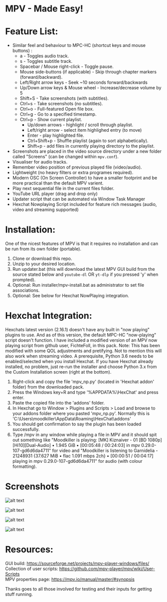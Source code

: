 # MPV - Made Easy!

# Feature List:

* Similar feel and behaviour to MPC-HC (shortcut keys and mouse buttons) :
     * a - Toggles audio track.
     * s - Toggles subtitle track.
     * Spacebar / Mouse right-click - Toggle pause.
     * Mouse side-buttons (if applicable) - Skip through chapter markers (forward/backward).
     * Left/Right arrow keys - Seek ~10 seconds forward/backwards
     * Up/Down arrow keys & Mouse wheel - Increase/decrease volume by 5
     * Shift+S - Take screenshots (with subtitles).
     * Ctrl+s - Take screenshots (no subtitles).
     * Ctrl+o - Full-featured Open file box.
     * Ctrl+g - Go to a specified timestamp.
     * Ctrl+p - Show current playlist.
        * Up/down arrows - highlight / scroll through playlist.
        * Left/right arrow - select item highlighed entry (to move)
        * Enter - play highlighted file.
        * Ctrl+Shift+p - Shuffle playlist (again to sort alphabetically).
        * Shift+p - add files in currently playing directory to the playlist.
* Screenshots are placed in the video source directory under a new folder called "Screens" (can be changed within `mpv.conf`).
* Visualiser for audio tracks.
* Remember video position of previous played file (video/audio).
* Lightweight (no heavy filters or extra programes required).
* Modern OSC (On Screen Controller) to have a smaller footprint and be more practical than the default MPV varient.
* Play next sequential file in the current files folder.
* YouTube URL player (drag and drop only)
* Updater script that can be automated via Window Task Manager
* Hexchat Nowplaying Script included for feature rich messages (audio, video and streaming supported)


# Installation:

One of the nicest features of MPV is that it requires no installation and can be run from its own folder (portable).
1. Clone or download this repo.
2. Unzip to your desired location.
3. Run updater.bat (this will download the latest MPV GUI build from the source stated below and `youtube-dl` OR `yt-dlp` if you pressed 'y' when prompted).
4. Optional: Run installer/mpv-install.bat as administrator to set file associations.
5. Optional: See below for Hexchat NowPlaying integration.



# Hexchat Integration:

Hexchats latest version (2.16.1) doesn't have any built in "now playing" plugins to use. And as of this version, the default MPC-HC "now-playing" script doesn't function. I have included a modified version of an MPV now playing script from github user, FichteFoll, in this pack. Note: This has been modified with some QOL adjustments and pretifying. Not to mention this will also work when streaming video. A prerequisite, Python 3.6 needs to be enabled/selected when you install Hexchat. If you have Hexchat already installed, no problem, just re-run the installer and choose Python 3.x from the Custom Installation screen (right at the bottom).

1. Right-click and copy the file 'mpv_np.py' (located in 'Hexchat addon' folder) from the downloaded pack.
2. Press the Windows key+R and type '%APPDATA%\HexChat' and press enter.
3. Paste the copied file into the 'addons' folder.
4. In Hexchat go to Window > Plugins and Scripts > Load and browse to your addons folder where you pasted 'mpv_np.py'. Normally this is 'C:\Users\moodkiller\AppData\Roaming\HexChat\addons'
5. You  should get confirmation to say the plugin has been loaded successfully.
6. Type /mpv in any window while playing a file in MPV and it should spit out something like "Moodkiller is playing: [MK] Kiznaiver - 01 [BD 1080p][Hi10][Dual-Audio] • 1.945 GiB • [00:05:48 / 00:24:03] in mpv 0.29.0-107-gd6d6da4711" for video and "Moodkiller is listening to Garnidelia - 21248931 {37.627 MiB • flac 1.091 mbps 2ch} • [00:00:51 / 00:04:17] playing in mpv 0.29.0-107-gd6d6da4711" for audio (with colour formatting).

# Screenshots
![alt text](https://i.imgur.com/GlXp12f.png "Open file window")

![alt text](https://i.imgur.com/mDnhxZv.png "OSC overview, Thumbnail preview, seek bar, volume bar, window title")

![alt text](https://i.imgur.com/nomUrXt.png "Seek to specified timestamp")

![alt text](https://i.imgur.com/xB3cbkY.png "HexChat 2.16.x now playing plugin")

# Resources:
   GUI build: https://sourceforge.net/projects/mpv-player-windows/files/  
   Collection of user scripts: https://github.com/mpv-player/mpv/wiki/User-Scripts  
   MPV properties page: https://mpv.io/manual/master/#synopsis

Thanks goes to all those involved for testing and their inputs for getting stuff running. 
